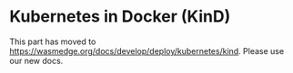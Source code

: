 # Kubernetes in Docker (KinD)

This part has moved to <https://wasmedge.org/docs/develop/deploy/kubernetes/kind>. Please use our new docs.
